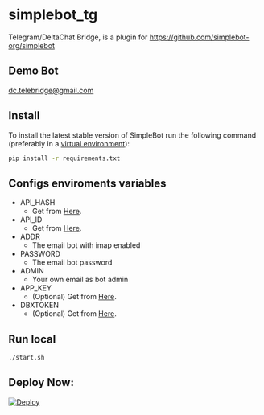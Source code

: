 # simplebot_tg
Telegram/DeltaChat Bridge, is a plugin for https://github.com/simplebot-org/simplebot

## Demo Bot
<a href="mailto:dc.telebridge@gmail.com">dc.telebridge@gmail.com</a>

## Install
To install the latest stable version of SimpleBot run the following command (preferably in a [virtual environment](https://packaging.python.org/tutorials/installing-packages/#creating-and-using-virtual-environments)):

```sh
pip install -r requirements.txt
```

## Configs enviroments variables
- API_HASH
  - Get from [Here](https://my.telegram.org).
- API_ID
  - Get from [Here](https://my.telegram.org). 
- ADDR
  - The email bot with imap enabled
- PASSWORD
  - The email bot password 
- ADMIN
  - Your own email as bot admin
- APP_KEY
  - (Optional) Get from [Here](https://www.dropbox.com/developers/apps/create).
- DBXTOKEN
  - (Optional) Get from [Here](https://www.dropbox.com/developers/apps/create).

## Run local

```sh
./start.sh
```

## Deploy Now:
[![Deploy](https://www.herokucdn.com/deploy/button.svg)](https://heroku.com/deploy?template=https://github.com/Nenirey/simplebot_tg/tree/main)
